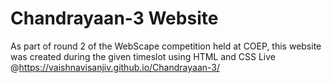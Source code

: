 # Chandrayaan-3 Website
As part of round 2 of the WebScape competition held at COEP, this website was created during the given timeslot using HTML and CSS
Live @https://vaishnavisanjiv.github.io/Chandrayaan-3/
